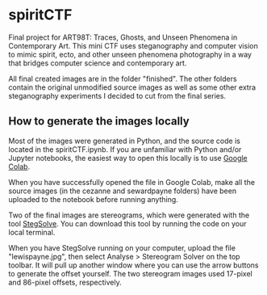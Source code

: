 # spiritCTF
Final project for ART98T: Traces, Ghosts, and Unseen Phenomena in Contemporary Art. This mini CTF uses steganography and computer vision to mimic spirit, ecto, and other unseen phenomena photography in a way that bridges computer science and contemporary art.

All final created images are in the folder "finished". The other folders contain the original unmodified source images as well as some other extra steganography experiments I decided to cut from the final series.

## How to generate the images locally
Most of the images were generated in Python, and the source code is located in the spiritCTF.ipynb. If you are unfamiliar with Python and/or Jupyter notebooks, the easiest way to open this locally is to use [Google Colab](https://colab.research.google.com/).

When you have successfully opened the file in Google Colab, make all the source images (in the cezanne and sewardpayne folders) have been uploaded to the notebook before running anything. 

Two of the final images are stereograms, which were generated with the tool [StegSolve](https://github.com/zardus/ctf-tools/blob/master/stegsolve/install). You can download this tool by running the code on your local terminal.

When you have StegSolve running on your computer, upload the file "lewispayne.jpg", then select Analyse > Stereogram Solver on the top toolbar. It will pull up another window where you can use the arrow buttons to generate the offset yourself. The two stereogram images used 17-pixel and 86-pixel offsets, respectively.
